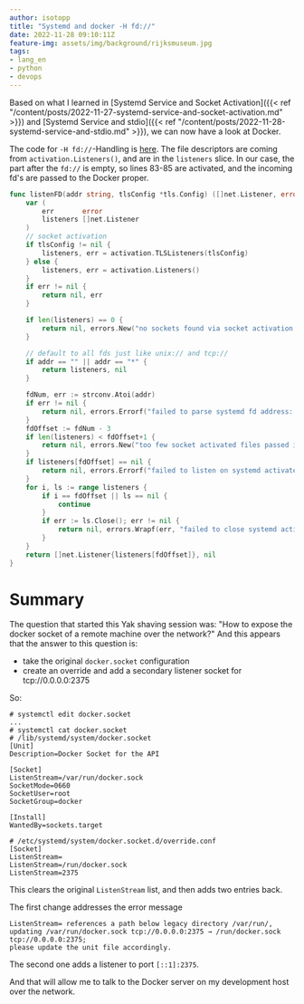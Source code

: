 ```yaml
---
author: isotopp
title: "Systemd and docker -H fd://"
date: 2022-11-28 09:10:11Z
feature-img: assets/img/background/rijksmuseum.jpg
tags:
- lang_en
- python
- devops
---
```


Based on what I learned in
[Systemd Service and Socket Activation]({{< ref "/content/posts/2022-11-27-systemd-service-and-socket-activation.md" >}})
and
[Systemd Service and stdio]({{< ref "/content/posts/2022-11-28-systemd-service-and-stdio.md" >}}),
we can now have a look at Docker.

The code for `-H fd://`-Handling is [here](https://github.com/moby/moby/blob/41be7293f54f15dc04f024bf2b0f09e1a697208b/daemon/listeners/listeners_linux.go#L63-L107).
The file descriptors are coming from `activation.Listeners()`, and are in the `listeners` slice.
In our case, the part after the `fd://` is empty, so lines 83-85 are activated, and the incoming fd's are passed to the Docker proper.

```go {linenos=table,hl_lines=[10,"21-23"],linenostart=63}
func listenFD(addr string, tlsConfig *tls.Config) ([]net.Listener, error) {
	var (
		err       error
		listeners []net.Listener
	)
	// socket activation
	if tlsConfig != nil {
		listeners, err = activation.TLSListeners(tlsConfig)
	} else {
		listeners, err = activation.Listeners()
	}
	if err != nil {
		return nil, err
	}

	if len(listeners) == 0 {
		return nil, errors.New("no sockets found via socket activation: make sure the service was started by systemd")
	}

	// default to all fds just like unix:// and tcp://
	if addr == "" || addr == "*" {
		return listeners, nil
	}

	fdNum, err := strconv.Atoi(addr)
	if err != nil {
		return nil, errors.Errorf("failed to parse systemd fd address: should be a number: %v", addr)
	}
	fdOffset := fdNum - 3
	if len(listeners) < fdOffset+1 {
		return nil, errors.New("too few socket activated files passed in by systemd")
	}
	if listeners[fdOffset] == nil {
		return nil, errors.Errorf("failed to listen on systemd activated file: fd %d", fdOffset+3)
	}
	for i, ls := range listeners {
		if i == fdOffset || ls == nil {
			continue
		}
		if err := ls.Close(); err != nil {
			return nil, errors.Wrapf(err, "failed to close systemd activated file: fd %d", fdOffset+3)
		}
	}
	return []net.Listener{listeners[fdOffset]}, nil
}
```

# Summary

The question that started this Yak shaving session was: "How to expose the docker socket of a remote machine over the network?"
And this appears that the answer to this question is:

- take the original `docker.socket` configuration
- create an override and add a secondary listener socket for tcp://0.0.0.0:2375

So:

```console
# systemctl edit docker.socket
...
# systemctl cat docker.socket
# /lib/systemd/system/docker.socket
[Unit]
Description=Docker Socket for the API

[Socket]
ListenStream=/var/run/docker.sock
SocketMode=0660
SocketUser=root
SocketGroup=docker

[Install]
WantedBy=sockets.target

# /etc/systemd/system/docker.socket.d/override.conf
[Socket]
ListenStream=
ListenStream=/run/docker.sock
ListenStream=2375
```

This clears the original `ListenStream` list, and then adds two entries back.

The first change addresses the error message

```console
ListenStream= references a path below legacy directory /var/run/,
updating /var/run/docker.sock tcp://0.0.0.0:2375 → /run/docker.sock tcp://0.0.0.0:2375;
please update the unit file accordingly.
```

The second one adds a listener to port `[::1]:2375`.

And that will allow me to talk to the Docker server on my development host over the network.
